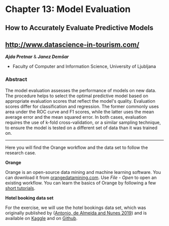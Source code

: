 # Chapter 13: Model Evaluation

## How to Accurately Evaluate Predictive Models
## http://www.datascience-in-tourism.com/

***Ajda Pretnar*** & ***Janez Demšar***
* Faculty of Computer and Information Science, University of Ljubljana

### Abstract

The model evaluation assesses the performance of models on new data. The procedure helps to select the optimal predictive model based on appropriate evaluation scores that reflect the model's quality. Evaluation scores differ for classification and regression. The former commonly uses area under the ROC curve and F1 scores, while the latter uses the mean average error and the mean squared error. In both cases, evaluation requires the use of k-fold cross-validation, or a similar sampling technique, to ensure the model is tested on a different set of data than it was trained on.

-----------------------

Here you will find the Orange workflow and the data set to follow the research case.

**Orange**

Orange is an open-source data mining and machine learning software. You can download it from [orangedatamining.com](https://orangedatamining.com/download/). Use *File* - *Open* to open an existing workflow. You can learn the basics of Orange by following a few [short tutorials](https://www.youtube.com/c/OrangeDataMining).

**Hotel booking data set**

For the exercise, we will use the hotel bookings data set, which was originally published by ([Antonio, de Almeida and Nunes 2019](https://doi.org/10.1016/j.dib.2018.11.126)) and is available on [Kaggle](https://www.kaggle.com/jessemostipak/hotel-booking-demand) and on [Github](https://github.com/rfordatascience/tidytuesday/blob/master/data/2020/2020-02-11/readme.md).
